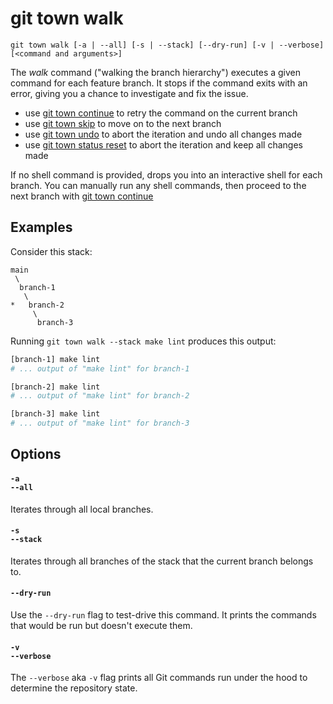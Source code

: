# git town walk

```command-summary
git town walk [-a | --all] [-s | --stack] [--dry-run] [-v | --verbose] [<command and arguments>]
```

The _walk_ command ("walking the branch hierarchy") executes a given command for
each feature branch. It stops if the command exits with an error, giving you a
chance to investigate and fix the issue.

- use [git town continue](continue.md) to retry the command on the current
  branch
- use [git town skip](skip.md) to move on to the next branch
- use [git town undo](undo.md) to abort the iteration and undo all changes made
- use [git town status reset](status-reset.md) to abort the iteration and keep
  all changes made

If no shell command is provided, drops you into an interactive shell for each
branch. You can manually run any shell commands, then proceed to the next branch
with [git town continue](continue.md)

## Examples

Consider this stack:

```
main
 \
  branch-1
   \
*   branch-2
     \
      branch-3
```

Running `git town walk --stack make lint` produces this output:

```bash
[branch-1] make lint
# ... output of "make lint" for branch-1

[branch-2] make lint
# ... output of "make lint" for branch-2

[branch-3] make lint
# ... output of "make lint" for branch-3
```

## Options

#### `-a`<br>`--all`

Iterates through all local branches.

#### `-s`<br>`--stack`

Iterates through all branches of the stack that the current branch belongs to.

#### `--dry-run`

Use the `--dry-run` flag to test-drive this command. It prints the commands that
would be run but doesn't execute them.

#### `-v`<br>`--verbose`

The `--verbose` aka `-v` flag prints all Git commands run under the hood to
determine the repository state.
